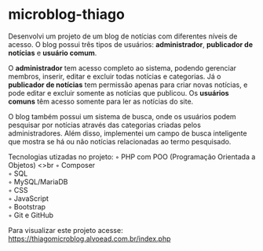 # microblog-thiago
 
Desenvolvi um projeto de um blog de notícias com diferentes níveis de acesso. O blog possui três tipos de usuários: **administrador**, **publicador de notícias** e **usuário comum**.

O **administrador** tem acesso completo ao sistema, podendo gerenciar membros, inserir, editar e excluir todas notícias e categorias. Já o **publicador de notícias** tem permissão apenas para criar novas notícias, e pode editar e excluir somente as notícias que publicou. Os **usuários comuns** têm acesso somente para ler as notícias do site.

O blog também possui um sistema de busca, onde os usuários podem pesquisar por notícias através das categorias criadas pelos administradores. Além disso, implementei um campo de busca inteligente que mostra se há ou não notícias relacionadas ao termo pesquisado.

Tecnologias utizadas no projeto: 
◦ PHP com POO (Programação Orientada a Objetos)
<>br
◦ Composer
<br>
◦ SQL
<br>
◦ MySQL/MariaDB
<br>
◦ CSS
<br>
◦ JavaScript
<br>
◦ Bootstrap
<br>
◦ Git e GitHub

Para visualizar este projeto acesse: https://thiagomicroblog.alvoead.com.br/index.php
